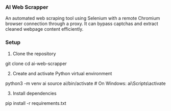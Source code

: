 ### AI Web Scrapper
An automated web scraping tool using Selenium with a remote Chromium browser connection through a proxy. It can bypass captchas and extract cleaned webpage content efficiently.

### Setup
1. Clone the repository

git clone <your-repo-url>
cd ai-web-scrapper

2. Create and activate Python virtual environment

python3 -m venv ai
source ai/bin/activate   # On Windows: ai\Scripts\activate

3. Install dependencies

pip install -r requirements.txt

